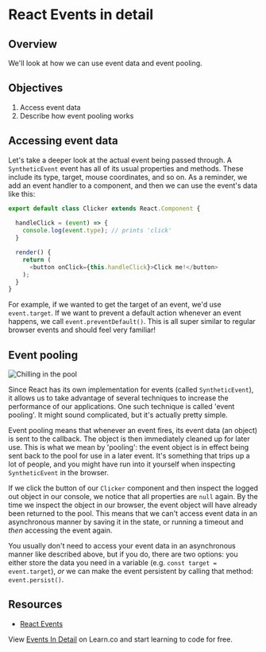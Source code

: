# React Events in detail

## Overview

We'll look at how we can use event data and event pooling. 

## Objectives

1. Access event data
2. Describe how event pooling works

## Accessing event data
Let's take a deeper look at the actual event being passed through. A `SyntheticEvent` event has all of its usual properties and methods. These include its type, target, mouse coordinates, and so on. As a reminder, we add an event handler to a component, and then we can use the event's data like this:

```js
export default class Clicker extends React.Component {
  
  handleClick = (event) => {
    console.log(event.type); // prints 'click'
  }

  render() {
    return (
      <button onClick={this.handleClick}>Click me!</button>
    );
  }
}
```

For example, if we wanted to get the target of an event, we'd use `event.target`. If we want to prevent a default action whenever an event happens, we call `event.preventDefault()`. This is all super similar to regular browser events and should feel very familiar!

## Event pooling
![Chilling in the pool](https://media.giphy.com/media/3ornk83z6oqbWAAUuY/giphy.gif)

Since React has its own implementation for events (called `SyntheticEvent`), it allows us to take advantage of several techniques to increase the performance of our applications. One such technique is called 'event pooling'. It might sound complicated, but it's actually pretty simple.
 
Event pooling means that whenever an event fires, its event data (an object) is sent to the callback. The object is then immediately cleaned up for later use. This is what we mean by 'pooling': the event object is in effect being sent back to the pool for use in a later event. It's something that trips up a lot of people, and you might have run into it yourself when inspecting `SyntheticEvent` in the browser.

If we click the button of our `Clicker` component and then inspect the logged out object in our console, we notice that all properties are `null` again. By the time we inspect the object in our browser, the event object will have already been returned to the pool. This means that we can't access event data in an asynchronous manner by saving it in the state, or running a timeout and _then_ accessing the event again.

You usually don't need to access your event data in an asynchronous manner like described above, but if you do, there are two options: you either store the data you need in a variable (e.g. `const target = event.target`), _or_ we can make the event persistent by calling that method: `event.persist()`.

## Resources
- [React Events](https://facebook.github.io/react/docs/events.html)

<p class='util--hide'>View <a href='https://learn.co/lessons/react-events-in-detail'>Events In Detail</a> on Learn.co and start learning to code for free.</p>
